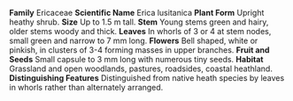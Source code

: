  **Family** Ericaceae **Scientific Name** Erica lusitanica **Plant Form** Upright heathy shrub. **Size** Up to 1.5 m tall. **Stem** Young stems green and hairy, older stems woody and thick. **Leaves** In whorls of 3 or 4 at stem nodes, small green and narrow to 7 mm long. **Flowers** Bell shaped, white or pinkish, in clusters of 3-4 forming masses in upper branches. **Fruit and Seeds** Small capsule to 3 mm long with numerous tiny seeds. **Habitat** Grassland and open woodlands, pastures, roadsides, coastal heathland. **Distinguishing Features** Distinguished from native heath species by leaves in whorls rather than alternately arranged.